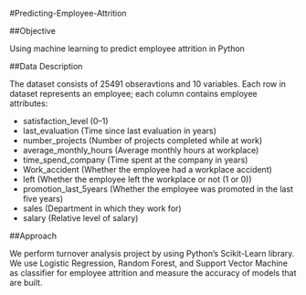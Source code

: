 #Predicting-Employee-Attrition

##Objective

Using machine learning to predict employee attrition in Python

##Data Description

The dataset consists of 25491 obseravtions and 10 variables. Each row in dataset represents an employee; each column contains employee attributes:

* satisfaction_level (0–1)
* last_evaluation (Time since last evaluation in years)
* number_projects (Number of projects completed while at work)
* average_monthly_hours (Average monthly hours at workplace)
* time_spend_company (Time spent at the company in years)
* Work_accident (Whether the employee had a workplace accident)
* left (Whether the employee left the workplace or not (1 or 0))
* promotion_last_5years (Whether the employee was promoted in the last five years)
* sales (Department in which they work for)
* salary (Relative level of salary)

##Approach

We perform turnover analysis project by using Python’s Scikit-Learn library. 
We use Logistic Regression, Random Forest, and Support Vector Machine as classifier for employee attrition and measure the accuracy of models that are built.
